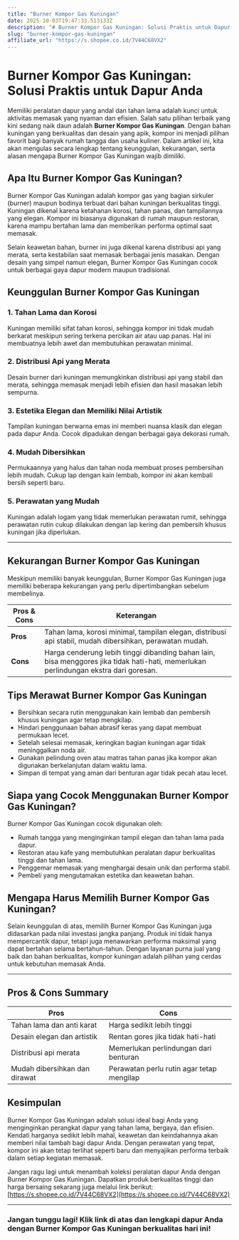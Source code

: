 ```yaml
---
title: "Burner Kompor Gas Kuningan"
date: 2025-10-03T19:47:33.513133Z
description: "# Burner Kompor Gas Kuningan: Solusi Praktis untuk Dapur Anda..."
slug: "burner-kompor-gas-kuningan"
affiliate_url: "https://s.shopee.co.id/7V44C68VX2"
---
```

# Burner Kompor Gas Kuningan: Solusi Praktis untuk Dapur Anda

Memiliki peralatan dapur yang andal dan tahan lama adalah kunci untuk aktivitas memasak yang nyaman dan efisien. Salah satu pilihan terbaik yang kini sedang naik daun adalah **Burner Kompor Gas Kuningan**. Dengan bahan kuningan yang berkualitas dan desain yang apik, kompor ini menjadi pilihan favorit bagi banyak rumah tangga dan usaha kuliner. Dalam artikel ini, kita akan mengulas secara lengkap tentang keunggulan, kekurangan, serta alasan mengapa Burner Kompor Gas Kuningan wajib dimiliki.

## Apa Itu Burner Kompor Gas Kuningan?

Burner Kompor Gas Kuningan adalah kompor gas yang bagian sirkuler (burner) maupun bodinya terbuat dari bahan kuningan berkualitas tinggi. Kuningan dikenal karena ketahanan korosi, tahan panas, dan tampilannya yang elegan. Kompor ini biasanya digunakan di rumah maupun restoran, karena mampu bertahan lama dan memberikan performa optimal saat memasak.

Selain keawetan bahan, burner ini juga dikenal karena distribusi api yang merata, serta kestabilan saat memasak berbagai jenis masakan. Dengan desain yang simpel namun elegan, Burner Kompor Gas Kuningan cocok untuk berbagai gaya dapur modern maupun tradisional.

## Keunggulan Burner Kompor Gas Kuningan

### 1. Tahan Lama dan Korosi
Kuningan memiliki sifat tahan korosi, sehingga kompor ini tidak mudah berkarat meskipun sering terkena percikan air atau uap panas. Hal ini membuatnya lebih awet dan membutuhkan perawatan minimal.

### 2. Distribusi Api yang Merata
Desain burner dari kuningan memungkinkan distribusi api yang stabil dan merata, sehingga memasak menjadi lebih efisien dan hasil masakan lebih sempurna.

### 3. Estetika Elegan dan Memiliki Nilai Artistik
Tampilan kuningan berwarna emas ini memberi nuansa klasik dan elegan pada dapur Anda. Cocok dipadukan dengan berbagai gaya dekorasi rumah.

### 4. Mudah Dibersihkan
Permukaannya yang halus dan tahan noda membuat proses pembersihan lebih mudah. Cukup lap dengan kain lembab, kompor ini akan kembali bersih seperti baru.

### 5. Perawatan yang Mudah
Kuningan adalah logam yang tidak memerlukan perawatan rumit, sehingga perawatan rutin cukup dilakukan dengan lap kering dan pembersih khusus kuningan jika diperlukan.

---

## Kekurangan Burner Kompor Gas Kuningan

Meskipun memiliki banyak keunggulan, Burner Kompor Gas Kuningan juga memiliki beberapa kekurangan yang perlu dipertimbangkan sebelum membelinya.

| **Pros & Cons** | **Keterangan** |
|-----------------|----------------|
| **Pros**        | Tahan lama, korosi minimal, tampilan elegan, distribusi api stabil, mudah dibersihkan, perawatan mudah. |
| **Cons**        | Harga cenderung lebih tinggi dibanding bahan lain, bisa menggores jika tidak hati-hati, memerlukan perlindungan ekstra dari goresan. |

## Tips Merawat Burner Kompor Gas Kuningan

- Bersihkan secara rutin menggunakan kain lembab dan pembersih khusus kuningan agar tetap mengkilap.
- Hindari penggunaan bahan abrasif keras yang dapat membuat permukaan lecet.
- Setelah selesai memasak, keringkan bagian kuningan agar tidak meninggalkan noda air.
- Gunakan pelindung oven atau matras tahan panas jika kompor akan digunakan berkelanjutan dalam waktu lama.
- Simpan di tempat yang aman dari benturan agar tidak pecah atau lecet.

## Siapa yang Cocok Menggunakan Burner Kompor Gas Kuningan?

Burner Kompor Gas Kuningan cocok digunakan oleh:
- Rumah tangga yang menginginkan tampil elegan dan tahan lama pada dapur.
- Restoran atau kafe yang membutuhkan peralatan dapur berkualitas tinggi dan tahan lama.
- Penggemar memasak yang menghargai desain unik dan performa stabil.
- Pembeli yang mengutamakan estetika dan keawetan bahan.

## Mengapa Harus Memilih Burner Kompor Gas Kuningan?

Selain keunggulan di atas, memilih Burner Kompor Gas Kuningan juga didasarkan pada nilai investasi jangka panjang. Produk ini tidak hanya mempercantik dapur, tetapi juga menawarkan performa maksimal yang dapat bertahan selama bertahun-tahun. Dengan layanan purna jual yang baik dan bahan berkualitas, kompor kuningan adalah pilihan yang cerdas untuk kebutuhan memasak Anda.

---

## Pros & Cons Summary

| **Pros** | **Cons** |
| --- | --- |
| Tahan lama dan anti karat | Harga sedikit lebih tinggi |
| Desain elegan dan artistik | Rentan gores jika tidak hati-hati |
| Distribusi api merata | Memerlukan perlindungan dari benturan |
| Mudah dibersihkan dan dirawat | Perawatan perlu rutin agar tetap mengilap |

## Kesimpulan

Burner Kompor Gas Kuningan adalah solusi ideal bagi Anda yang menginginkan perangkat dapur yang tahan lama, bergaya, dan efisien. Kendati harganya sedikit lebih mahal, keawetan dan keindahannya akan memberi nilai tambah bagi dapur Anda. Dengan perawatan yang tepat, kompor ini akan tetap terlihat seperti baru dan menyajikan performa terbaik dalam setiap kegiatan memasak.

Jangan ragu lagi untuk menambah koleksi peralatan dapur Anda dengan Burner Kompor Gas Kuningan. Dapatkan produk berkualitas tinggi dan harga bersaing sekarang juga melalui link berikut: [https://s.shopee.co.id/7V44C68VX2](https://s.shopee.co.id/7V44C68VX2)

---

### Jangan tunggu lagi! Klik link di atas dan lengkapi dapur Anda dengan Burner Kompor Gas Kuningan berkualitas hari ini!